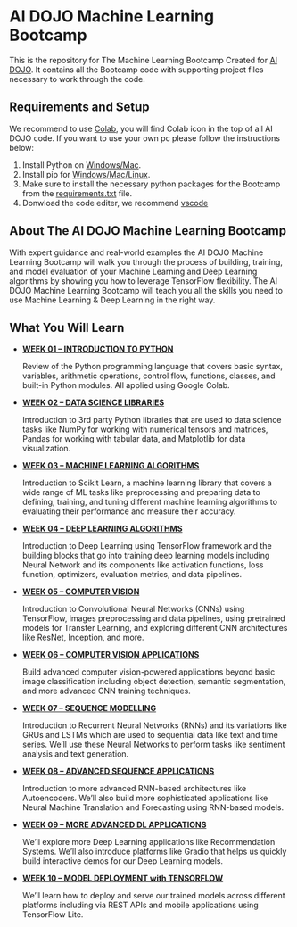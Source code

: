 
# AI DOJO Machine Learning Bootcamp

This is the repository for The Machine Learning Bootcamp Created for [AI DOJO](https://github.com/TheAIDojo). It contains all the Bootcamp code with supporting project files necessary to work through the code.

## Requirements and Setup

We recommend to use [Colab](https://colab.research.google.com/?utm_source=scs-index), you will find Colab icon in the top of all AI DOJO code.
If you want to use your own pc please follow the instructions below:
1. Install Python on [Windows/Mac](https://www.python.org/downloads/release/python-387/).
2. Install pip for [Windows/Mac/Linux](https://pip.pypa.io/en/stable/installation/).
3. Make sure to install the necessary python packages for the Bootcamp from the [requirements.txt](https://github.com/TheAIDojo/Workshops/blob/main/requirements.txt) file.
4. Donwload the code editer, we recommend [vscode](https://code.visualstudio.com/download)

## About The AI DOJO Machine Learning Bootcamp

With expert guidance and real-world examples the AI DOJO Machine Learning Bootcamp will walk you through the process of building, training, and model evaluation of your Machine Learning and Deep Learning algorithms by showing you how to leverage TensorFlow flexibility. The AI DOJO Machine Learning Bootcamp will teach you all the skills you need to use Machine Learning & Deep Learning in the right way.


## What You Will Learn


* [**WEEK 01 – INTRODUCTION TO PYTHON**](https://github.com/TheAIDojo/Machine_Learning_Bootcamp/tree/main/Week%2001-%20%20Introduction%20to%20Python) 

    Review of the Python programming language that covers basic syntax, variables, arithmetic operations, control flow, functions, classes, and built-in Python modules. All applied using Google Colab. 

* [**WEEK 02 – DATA SCIENCE LIBRARIES**](https://github.com/TheAIDojo/Machine_Learning_Bootcamp/tree/main/Week%2002%20-%20Data%20Science%20Libraries)

    Introduction to 3rd party Python libraries that are used to data science tasks like NumPy for working with numerical tensors and matrices, Pandas for working with tabular data, and Matplotlib for data visualization. 

* [**WEEK 03 – MACHINE LEARNING ALGORITHMS**](https://github.com/TheAIDojo/Machine_Learning_Bootcamp/tree/main/Week%2003%20-%20Machine%20Learning%20Algorithms)

    Introduction to Scikit Learn, a machine learning library that covers a wide range of ML tasks like preprocessing and preparing data to defining, training, and tuning different machine learning algorithms to evaluating their performance and measure their accuracy. 

* [**WEEK 04 – DEEP LEARNING ALGORITHMS**](https://github.com/TheAIDojo/Machine_Learning_Bootcamp/tree/main/Week%2004%20-%20Deep%20Learning%20Algorithms)

    Introduction to Deep Learning using TensorFlow framework and the building blocks that go into training deep learning models including Neural Network and its components like activation functions, loss function, optimizers, evaluation metrics, and data pipelines. 

* [**WEEK 05 – COMPUTER VISION**](https://github.com/TheAIDojo/Machine_Learning_Bootcamp/tree/main/Week%2005%20-%20Deep%20Learning%20for%20Computer%20Vision)

    Introduction to Convolutional Neural Networks (CNNs) using TensorFlow, images preprocessing and data pipelines, using pretrained models for Transfer Learning, and exploring different CNN architectures like ResNet, Inception, and more. 

* [**WEEK 06 – COMPUTER VISION APPLICATIONS**](https://github.com/TheAIDojo/Machine_Learning_Bootcamp/tree/main/Week%2006%20%E2%80%93%20Computer%20Vision%20Applications)

    Build advanced computer vision-powered applications beyond basic image classification including object detection, semantic segmentation, and more advanced CNN training techniques. 

* [**WEEK 07 – SEQUENCE MODELLING**](https://github.com/TheAIDojo/Machine_Learning_Bootcamp/tree/main/Week%2007%20-%20Sequence%20Modeling)

    Introduction to Recurrent Neural Networks (RNNs) and its variations like GRUs and LSTMs which are used to sequential data like text and time series. We’ll use these Neural Networks to perform tasks like sentiment analysis and text generation. 

* [**WEEK 08 – ADVANCED SEQUENCE APPLICATIONS**](https://github.com/TheAIDojo/Machine_Learning_Bootcamp/tree/main/Week%2008%20-%20Sequence%20Modeling%20Applications)

    Introduction to more advanced RNN-based architectures like Autoencoders. We’ll also build more sophisticated applications like Neural Machine Translation and Forecasting using RNN-based models. 

* [**WEEK 09 – MORE ADVANCED DL APPLICATIONS**](https://github.com/TheAIDojo/Machine_Learning_Bootcamp/tree/main/Week%2009%20-%20More%20Advanced%20DL%20Applications)

    We’ll explore more Deep Learning applications like Recommendation Systems. We’ll also introduce platforms like Gradio that helps us quickly build interactive demos for our Deep Learning models. 
 
* [**WEEK 10 – MODEL DEPLOYMENT with TENSORFLOW**](https://github.com/TheAIDojo/Machine_Learning_Bootcamp/tree/main/Week%2010%20-%20Mode%20Deployment)

    We’ll learn how to deploy and serve our trained models across different platforms including via REST APIs and mobile applications using TensorFlow Lite.


